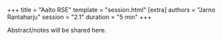 +++
title = "Aalto RSE"
template = "session.html"
[extra]
authors = "Jarno Rantaharju"
session = "2.1"
duration = "5 min"
+++

Abstract/notes will be shared here.
